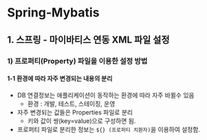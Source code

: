 Spring-Mybatis
==============

## 1. 스프링 - 마이바티스 연동 XML 파일 설정

### 1) 프로퍼티(Property)  파일을 이용한 설정 방법

#### 1-1 환경에 따라 자주 변경되는 내용의 분리

* DB 연결정보는 애플리케이션이 동작하는 환경에 따라 자주 바뀔수 있음
    * 환경 : 개발, 테스트, 스테이징, 운영
* 자주 변경되는 값들은 Properties 파일로 분리
    * 키와 값이 쌍(key=value)으로 구성하면 됨.
* 프로퍼티 파일로 분리한 정보는 ```${} (프로퍼티 치환자)```을 이용하여 설정함.


